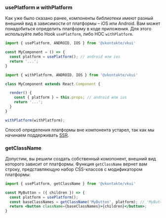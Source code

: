 ### usePlatform и withPlatform
Как уже было сказано ранее, компоненты библиотеки имеют разный внешний вид в зависимости от платформы – iOS или Android.
Вам может понадобиться определить платформу в коде приложения. Для этого используйте либо Hook `usePlatform`, 
либо HOC `withPlatform`.

```jsx static
import { usePlatform, ANDROID, IOS } from '@vkontakte/vkui'

const MyComponent = () => {
  const platform = usePlatform(); // android или ios
  return '...';
}
```

```jsx static
import { withPlatform, ANDROID, IOS } from '@vkontakte/vkui'

class MyComponent extends React.Component {

  render() {
    const { platform } = this.props; // android или ios
    return '...';
  }
}

withPlatform(withPlatform);
```

Способ определения платформы вне компонента устарел, так как мы начинаем поддерживать 
[SSR](https://reactjs.org/docs/react-dom-server.html).

### getClassName
Допустим, вы решили создать собственный комопонент, внешний вид которого зависит от платформы. Функция `getClassName`
вернет вам строку, представляющую набор CSS-классов с модификатором платформы:

```jsx static
import { usePlatform, getClassName } from '@vkontakte/vkui'

const MyButton = ({ children }) => {
  const platform = usePlatform();
  const baseClassNames = getClassName('MyButton', platform); // 'MyButton MyButton--ios'
  return <button className={baseClassNames}>{children}</button>;
}
```

